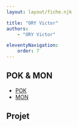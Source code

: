 ```yaml
---
layout: layout/fiche.njk

title: "ORY Victor"
authors:
    - "ORY Victor"

eleventyNavigation:
    order: 7
---
```


## POK & MON

* [POK](./pok)
* [MON](./mon)

## Projet


